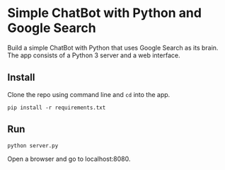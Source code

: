 # Simple ChatBot with Python and Google Search

Build a simple ChatBot with Python that uses Google Search as its brain. The app consists of a Python 3 server and a web interface.

## Install

Clone the repo using command line and `cd` into the app.

```
pip install -r requirements.txt
```

## Run

```
python server.py
```

Open a browser and go to localhost:8080.

